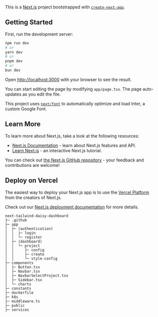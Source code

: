 This is a [Next.js](https://nextjs.org/) project bootstrapped with [`create-next-app`](https://github.com/vercel/next.js/tree/canary/packages/create-next-app).

## Getting Started

First, run the development server:

```bash
npm run dev
# or
yarn dev
# or
pnpm dev
# or
bun dev
```

Open [http://localhost:3000](http://localhost:3000) with your browser to see the result.

You can start editing the page by modifying `app/page.tsx`. The page auto-updates as you edit the file.

This project uses [`next/font`](https://nextjs.org/docs/basic-features/font-optimization) to automatically optimize and load Inter, a custom Google Font.

## Learn More

To learn more about Next.js, take a look at the following resources:

- [Next.js Documentation](https://nextjs.org/docs) - learn about Next.js features and API.
- [Learn Next.js](https://nextjs.org/learn) - an interactive Next.js tutorial.

You can check out [the Next.js GitHub repository](https://github.com/vercel/next.js/) - your feedback and contributions are welcome!

## Deploy on Vercel

The easiest way to deploy your Next.js app is to use the [Vercel Platform](https://vercel.com/new?utm_medium=default-template&filter=next.js&utm_source=create-next-app&utm_campaign=create-next-app-readme) from the creators of Next.js.

Check out our [Next.js deployment documentation](https://nextjs.org/docs/deployment) for more details.

```
next-tailwind-daisy-dashboard
├─ .github
├─ app
│  ├─ (authentication)
│  │  ├─ login
│  │  └─ register
│  ├─ (dashboard)
│  │  └─ project
│  │     ├─ config
│  │     ├─ create
│  │     └─ style-config
├─ components
│  ├─ Button.tsx
│  ├─ Navbar.tsx
│  ├─ NavbarSelectProject.tsx
│  ├─ Sidebar.tsx
│  └─ charts
├─ constants
├─ dockerfile
├─ k8s
├─ middleware.ts
├─ public
├─ services

```